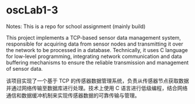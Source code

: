 # oscLab1-3

Notes: This is a repo for school assignment (mainly build)

This project implements a TCP-based sensor data management system, responsible for acquiring data from sensor nodes and transmitting it over the network to be processed in a database. Technically, it uses C language for low-level programming, integrating network communication and data buffering mechanisms to ensure the reliable transmission and management of sensor data.

该项目实现了一个基于 TCP 的传感器数据管理系统，负责从传感器节点获取数据并通过网络传输至数据库进行处理。技术上使用 C 语言进行低级编程，结合网络通信和数据缓冲机制来实现传感器数据的可靠传输与管理。
